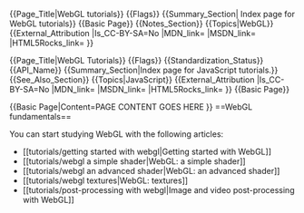 {{Page_Title|WebGL tutorials}}
{{Flags}}
{{Summary_Section| Index page for WebGL tutorials}}
{{Basic Page}}
{{Notes_Section}}
{{Topics|WebGL}}
{{External_Attribution
|Is_CC-BY-SA=No
|MDN_link=
|MSDN_link=
|HTML5Rocks_link=
}}

{{Page_Title|WebGL Tutorials}}
{{Flags}}
{{Standardization_Status}}
{{API_Name}}
{{Summary_Section|Index page for JavaScript tutorials.}}
{{See_Also_Section}}
{{Topics|JavaScript}}
{{External_Attribution
|Is_CC-BY-SA=No
|MDN_link=
|MSDN_link=
|HTML5Rocks_link=
}}
{{Basic Page}}

{{Basic Page|Content=PAGE CONTENT GOES HERE
}}
==WebGL fundamentals==

You can start studying WebGL with the following articles:

* [[tutorials/getting started with webgl|Getting started with WebGL]]
* [[tutorials/webgl a simple shader|WebGL: a simple shader]]
* [[tutorials/webgl an advanced shader|WebGL: an advanced shader]]
* [[tutorials/webgl textures|WebGL: textures]]
* [[tutorials/post-processing with webgl|Image and video post-processing with WebGL]]